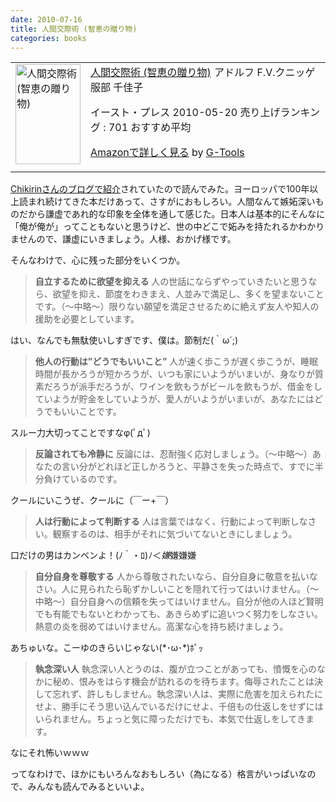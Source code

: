 ```yaml
---
date: 2010-07-16
title: 人間交際術 (智恵の贈り物)
categories: books
---
```


<table border="0" cellpadding="5">
<tbody>
<tr>
<td valign="top"><a href="http://www.amazon.co.jp/exec/obidos/ASIN/4781603890/warikiru-22/ref=nosim/" target="_blank"><img class="fig" src="http://ecx.images-amazon.com/images/I/31TDzr09aVL._SL160_.jpg" border="0" alt="人間交際術 (智恵の贈り物)" width="104" height="160" /></a></td>
<td valign="top"><span><a href="http://www.amazon.jp/%E4%BA%BA%E9%96%93%E4%BA%A4%E9%9A%9B%E8%A1%93-%E6%99%BA%E6%81%B5%E3%81%AE%E8%B4%88%E3%82%8A%E7%89%A9-%E3%82%A2%E3%83%89%E3%83%AB%E3%83%95-F-V-%E3%82%AF%E3%83%8B%E3%83%83%E3%82%B2/dp/4781603890%3FSubscriptionId%3D15SMZCTB9V8NGR2TW082%26tag%3Dwarikiru-22%26linkCode%3Dxm2%26camp%3D2025%26creative%3D165953%26creativeASIN%3D4781603890" target="_blank">人間交際術 (智恵の贈り物)</a><img style="border: none;" src="http://www.assoc-amazon.jp/e/ir?t=warikiru-22&amp;l=ur2&amp;o=9" alt="" width="1" height="1" />
アドルフ F.V.クニッゲ 服部 千佳子 </span>

<span>イースト・プレス  2010-05-20
売り上げランキング : 701
おすすめ平均  <img src="http://g-images.amazon.com/images/G/01/detail/stars-5-0.gif" alt="" /></span>

<span><a href="http://www.amazon.jp/%E4%BA%BA%E9%96%93%E4%BA%A4%E9%9A%9B%E8%A1%93-%E6%99%BA%E6%81%B5%E3%81%AE%E8%B4%88%E3%82%8A%E7%89%A9-%E3%82%A2%E3%83%89%E3%83%AB%E3%83%95-F-V-%E3%82%AF%E3%83%8B%E3%83%83%E3%82%B2/dp/4781603890%3FSubscriptionId%3D15SMZCTB9V8NGR2TW082%26tag%3Dwarikiru-22%26linkCode%3Dxm2%26camp%3D2025%26creative%3D165953%26creativeASIN%3D4781603890" target="_blank">Amazonで詳しく見る</a></span> <span>by <a href="http://www.goodpic.com/mt/aws/index.html">G-Tools</a></span></td>
</tr>
</tbody>
</table>
<a href="http://d.hatena.ne.jp/Chikirin/20100625">Chikirinさんのブログで紹介</a>されていたので読んでみた。ヨーロッパで100年以上読まれ続けてきた本だけあって、さすがにおもしろい。人間なんて嫉妬深いものだから謙虚であれ的な印象を全体を通して感じた。日本人は基本的にそんなに「俺が俺が」ってこともないと思うけど、世の中どこで妬みを持たれるかわかりませんので、謙虚にいきましょう。人様、おかげ様です。

そんなわけで、心に残った部分をいくつか。

<!--more-->
<blockquote><strong>自立するために欲望を抑える</strong>
人の世話にならずやっていきたいと思うなら、欲望を抑え、節度をわきまえ、人並みで満足し、多くを望まないことです。（〜中略〜）限りない願望を満足させるために絶えず友人や知人の援助を必要としています。</blockquote>
はい、なんでも無駄使いしすぎです、僕は。節制だ(｀ω´;)
<blockquote><strong>他人の行動は”どうでもいいこと”</strong>
人が速く歩こうが遅く歩こうが、睡眠時間が長かろうが短かろうが、いつも家にいようがいまいが、身なりが質素だろうが派手だろうが、ワインを飲もうがビールを飲もうが、借金をしていようが貯金をしていようが、愛人がいようがいまいが、あなたにはどうでもいいことです。</blockquote>
スルー力大切ってことですなφ(ﾟдﾟ)
<blockquote><strong>反論されても冷静に</strong>
反論には、忍耐強く応対しましょう。（〜中略〜）あなたの言い分がどれほど正しかろうと、平静さを失った時点で、すでに半分負けているのです。</blockquote>
クールにいこうぜ、クールに（￣ー+￣）
<blockquote><strong>人は行動によって判断する</strong>
人は言葉ではなく、行動によって判断しなさい。観察するのは、相手がそれに気づいてないときにしましょう。</blockquote>
口だけの男はカンベンよ！(ﾉ｀・ﾛ)ﾉ＜<em>嫌</em>嫌嫌嫌
<blockquote><strong>自分自身を尊敬する</strong>
人から尊敬されたいなら、自分自身に敬意を払いなさい。人に見られたら恥ずかしいことを隠れて行ってはいけません。（〜中略〜）自分自身への信頼を失ってはいけません。自分が他の人ほど賢明でも有能でもないとわかっても、あきらめずに追いつく努力をしなさい。熱意の炎を弱めてはいけません。高潔な心を持ち続けましょう。</blockquote>
あちゅいな。こーゆのきらいじゃない(*･ω･*)ﾎﾟｯ
<blockquote><strong>執念深い人</strong>
執念深い人とうのは、腹が立つことがあっても、憤慨を心のなかに秘め、恨みをはらす機会が訪れるのを待ちます。侮辱されたことは決して忘れず、許しもしません。執念深い人は、実際に危害を加えられたにせよ、勝手にそう思い込んでいるだけにせよ、千倍もの仕返しをせずにはいられません。ちょっと気に障っただけでも、本気で仕返しをしてきます。</blockquote>
なにそれ怖いｗｗｗ

ってなわけで、ほかにもいろんなおもしろい（為になる）格言がいっぱいなので、みんなも読んでみるといいよ。
